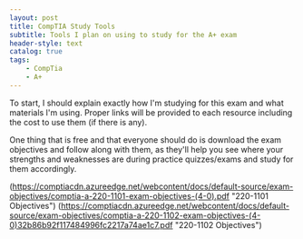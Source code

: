 ```yaml
---
layout: post
title: CompTIA Study Tools
subtitle: Tools I plan on using to study for the A+ exam
header-style: text
catalog: true
tags:
    - CompTia
    - A+
---
```


To start, I should explain exactly how I'm studying for this exam and what materials I'm using. Proper links will be provided to each resource including the cost to use them (if there is any). 

One thing that is free and that everyone should do is download the exam objectives and follow along with them, as they'll help you see where your strengths and weaknesses are during practice quizzes/exams and study for them accordingly.

(https://comptiacdn.azureedge.net/webcontent/docs/default-source/exam-objectives/comptia-a-220-1101-exam-objectives-(4-0).pdf "220-1101 Objectives")
(https://comptiacdn.azureedge.net/webcontent/docs/default-source/exam-objectives/comptia-a-220-1102-exam-objectives-(4-0)32b86b92f117484996fc2217a74ae1c7.pdf "220-1102 Objectives")